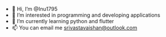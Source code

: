 - 👋 Hi, I’m @Inu1795
- 👀 I’m interested in programming and developing applications
- 🌱 I’m currently learning python and flutter
- 📫 You can email me srivastavaishan@outlook.com
